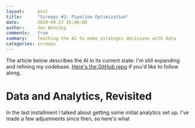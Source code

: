 ```yaml
---
layout:     post
title:      "Screeps #3: Pipeline Optimization"
date:       2020-09-23 15:00:00
author:     Jon Winsley
comments:   true
summary:    Teaching the AI to make strategic decisions with data
categories: screeps
---
```


The article below describes the AI in its current state: I'm still expanding and refining my codebase. [Here's the GitHub repo](https://github.com/glitchassassin/screeps) if you'd like to follow along.

# Data and Analytics, Revisited

In the last installment I talked about getting some initial analytics set up. I've made a few adjustments since then, so here's what 